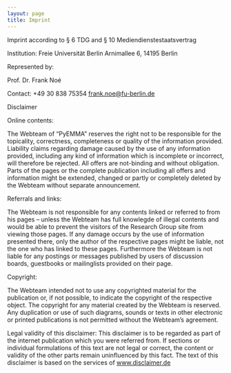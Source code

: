 ```yaml
---
layout: page
title: Imprint
---
```


Imprint according to § 6 TDG and § 10 Mediendienstestaatsvertrag

Institution: Freie Universität Berlin Arnimallee 6, 14195 Berlin

Represented by:

Prof. Dr. Frank Noé

Contact: +49 30 838 75354 frank.noe@fu-berlin.de

Disclaimer

Online contents:

The Webteam of “PyEMMA” reserves the right not to be responsible for the topicality, correctness, completeness or quality of the information provided. Liability claims regarding damage caused by the use of any information provided, including any kind of information which is incomplete or incorrect, will therefore be rejected. All offers are not-binding and without obligation. Parts of the pages or the complete publication including all offers and information might be extended, changed or partly or completely deleted by the Webteam without separate announcement.

Referrals and links:

The Webteam is not responsible for any contents linked or referred to from his pages – unless the Webteam has full knowlegde of illegal contents and would be able to prevent the visitors of the Research Group site from viewing those pages. If any damage occurs by the use of information presented there, only the author of the respective pages might be liable, not the one who has linked to these pages. Furthermore the Webteam is not liable for any postings or messages published by users of discussion boards, guestbooks or mailinglists provided on their page.

Copyright:

The Webteam intended not to use any copyrighted material for the publication or, if not possible, to indicate the copyright of the respective object. The copyright for any material created by the Webteam is reserved. Any duplication or use of such diagrams, sounds or texts in other electronic or printed publications is not permitted without the Webteam’s agreement.

Legal validity of this disclaimer: This disclaimer is to be regarded as part of the internet publication which you were referred from. If sections or individual formulations of this text are not legal or correct, the content or validity of the other parts remain uninfluenced by this fact. The text of this disclaimer is based on the services of www.disclaimer.de